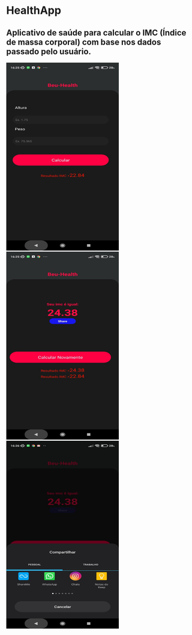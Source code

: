 # HealthApp
## Aplicativo de saúde para calcular o IMC (Índice de massa corporal) com base nos dados passado pelo usuário. 
<div display='flex'>
<img width="300" height="500" src='https://github.com/OseiasBeu/HealthApp/blob/master/assets/1.jpeg'/>

<img width="300" height="500" src='https://github.com/OseiasBeu/HealthApp/blob/master/assets/2.jpeg'/>

<img width="300" height="500" src='https://github.com/OseiasBeu/HealthApp/blob/master/assets/3.jpeg'/>
</div>
